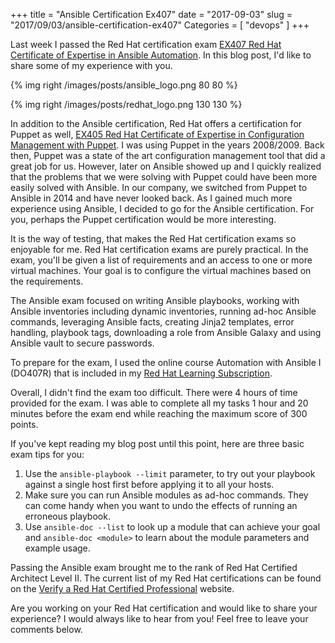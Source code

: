 +++
title = "Ansible Certification Ex407"
date = "2017-09-03"
slug = "2017/09/03/ansible-certification-ex407"
Categories = [ "devops" ]
+++

Last week I passed the Red Hat certification exam [EX407 Red Hat Certificate of Expertise in Ansible Automation](https://www.redhat.com/en/services/training/ex407-red-hat-certificate-expertise-ansible-automation). In this blog post, I'd like to share some of my experience with you.

<!--more-->

{% img right /images/posts/ansible_logo.png 80 80 %}

{% img right /images/posts/redhat_logo.png 130 130 %}

In addition to the Ansible certification, Red Hat offers a certification for Puppet as well, [EX405 Red Hat Certificate of Expertise in Configuration Management with Puppet](https://www.redhat.com/en/services/training/ex405-red-hat-certificate-expertise-configuration-management-puppet). I was using Puppet in the years 2008/2009. Back then, Puppet was a state of the art configuration management tool that did a great job for us. However, later on Ansible showed up and I quickly realized that the problems that we were solving with Puppet could have been more easily solved with Ansible. In our company, we switched from Puppet to Ansible in 2014 and have never looked back. As I gained much more experience using Ansible, I decided to go for the Ansible certification. For you, perhaps the Puppet certification would be more interesting.

It is the way of testing, that makes the Red Hat certification exams so enjoyable for me. Red Hat certification exams are purely practical. In the exam, you'll be given a list of requirements and an access to one or more virtual machines. Your goal is to configure the virtual machines based on the requirements.

The Ansible exam focused on writing Ansible playbooks, working with Ansible inventories including dynamic inventories, running ad-hoc Ansible commands, leveraging Ansible facts, creating Jinja2 templates, error handling, playbook tags, downloading a role from Ansible Galaxy and using Ansible vault to secure passwords.

To prepare for the exam, I used the online course Automation with Ansible I (DO407R) that is included in my [Red Hat Learning Subscription](https://www.redhat.com/en/services/training/learning-subscription).

Overall, I didn't find the exam too difficult. There were 4 hours of time provided for the exam. I was able to complete all my tasks 1 hour and 20 minutes before the exam end while reaching the maximum score of 300 points.

If you've kept reading my blog post until this point, here are three basic exam tips for you:

1.  Use the `ansible-playbook --limit` parameter, to try out your playbook against a single host first before applying it to all your hosts.
2.  Make sure you can run Ansible modules as ad-hoc commands. They can come handy when you want to undo the effects of running an erroneous playbook.
3.  Use `ansible-doc --list` to look up a module that can achieve your goal and `ansible-doc <module>` to learn about the module parameters and example usage.

Passing the Ansible exam brought me to the rank of Red Hat Certified Architect Level II. The current list of my Red Hat certifications can be found on the [Verify a Red Hat Certified Professional](https://www.redhat.com/rhtapps/certification/verify/?certId=160-216-727) website.

Are you working on your Red Hat certification and would like to share your experience? I would always like to hear from you! Feel free to leave your comments below.
